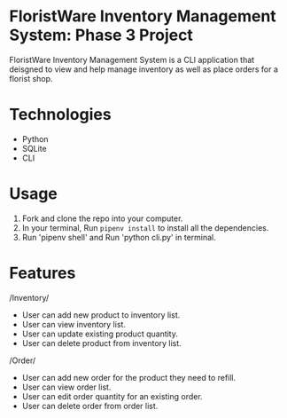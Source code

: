 # FloristWare Inventory Management System: Phase 3 Project
FloristWare Inventory Management System is a CLI application that deisgned to view and help manage inventory as well as place orders for a florist shop. 

# Technologies
- Python
- SQLite
- CLI

# Usage
1. Fork and clone the repo into your computer.
2. In your terminal, Run `pipenv install` to install all the dependencies.
3. Run 'pipenv shell' and Run 'python cli.py' in terminal.

# Features
/Inventory/ 
- User can add new product to inventory list.
- User can view inventory list.
- User can update existing product quantity.
- User can delete product from inventory list.

/Order/
- User can add new order for the product they need to refill.
- User can view order list.
- User can edit order quantity for an existing order.
- User can delete order from order list.